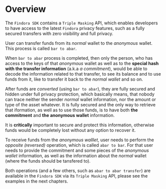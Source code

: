# Overview

The `Findora SDK` contains a `Triple Masking` API, which enables developers to have access to the latest `Findora` privacy features, such as a fully secured transfers with zero visibility and full privacy.

User can transfer funds from its _normal_ wallet to the _anonymous_ wallet. This process is called `bar to abar`.

When `bar to abar` process is completed, then only the person, who has access to the keys of that _anonymous_ wallet as well as to the **special hash with the transfer information** (a.k.a _a commitment_), would be able to decode the information related to that transfer, to see its balance and to use funds from it, like to transfer it back to the _normal wallet_ and so on.

After funds are _converted_ (using `bar to abar`), they are fully secured and hidden under full privacy protection, which basically means, that nobody can trace neither the sender _normal_ wallet information, nor the amount or type of the asset whatever. It is fully secured and the only way to retrieve that iformation, as well as to use those funds, is to have both **the commitment** and **the anonymous wallet** information.

It is **critically** important to secure and protect this information, otherwise funds would be completely lost without any option to recover it.

To receive funds from the _anonymous walllet_, user needs to perform the _opposite (reversed)_ operation, which is called `abar to bar`. For that user needs to provide the commitment and some pieces of the _anonymous wallet_ information, as well as the information about the _normal_ wallet (where the funds should be tansfered to).

Both operations (and a few others, such as `abar to abar transfer`) are available in the `Findora SDK` via its `Triple Masking` API, please see the examples in the next chapters.
